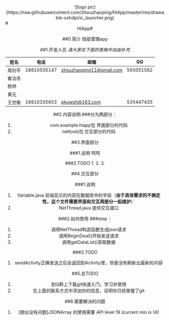 <center>![logo pic](https://raw.githubusercontent.com/zhouzhaoping/HiApp/master/res/drawable-xxhdpi/ic_launcher.png)</center>
#<center>HiApp#

##0.简介
班级管理app

##1.开发人员
*请大家在下面的表格中自由补充*  

姓名 | 电话 | 邮箱 | QQ
-----|---|-----|---
周钊平 | 18810505147  | zhouzhaoping11@gmail.com | 565051562
崔治丞 |              |                          |
杨帅   |              |                          |
黄元   |              |                          |
王世衡 | 18810335653  | pkuwsh@163.com           | 535447435

##2.内容说明
###分为两部分：
1. com.example.hiapp包			界面部分的代码
2. nettools包					交互部分的代码

##3.界面部分

###1.说明
呵呵

###2.TODO
1. 
2. 
3. 

##4.交互部分

###1.说明
1. Variable.java		前端显示的内容在数据库中的字段（**由于具体需求的不确定性，这个文件需要界面和交互两部分一起维护**）
2. NetThread.java		提供交互接口

###2.如何使用
###step： 
1. 调用NetThread构造函数生成json请求
2. 调用BeginDeal()开始发送请求
3. 调用getDataList()获取数据

###3.TODO
1. sendActivity正确发送之后会返回到Activity里，但是没有刷新出最新的内容

##5.总TODO
1. 到Q群上下载git快速入门，学习并使用
2. 在上面的联系方式中添加你的信息，证明你已经掌握了git

##6.需要解决的问题
1. [貌似没有问题]JSONArray 的使用需要 API level 19 (current min is 14)

